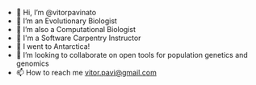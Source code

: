 - 👋 Hi, I’m @vitorpavinato
- 👀 I’m an Evolutionary Biologist
- 🌱 I’m also a Computational Biologist
- 🔨 I'm a Software Carpentry Instructor
- :penguin: I went to Antarctica!
- 💞️ I’m looking to collaborate on open tools for population genetics and genomics
- 📫 How to reach me vitor.pavi@gmail.com
<!---
vitorpavinato/vitorpavinato is a ✨ special ✨ repository because its `README.md` (this file) appears on your GitHub profile.
You can click the Preview link to take a look at your changes.
--->
